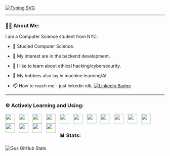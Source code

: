 [![Typing SVG](https://readme-typing-svg.demolab.com?font=Fira+Code&size=32&pause=1000&width=525&lines=Yo+%F0%9F%91%8B%2C+I'm+Gus)](https://git.io/typing-svg)
<hr />

### 👨‍💻 About Me:

I am a Computer Science student from NYC. 
- 🔭 Studied Computer Science.
- 👀 My interest are in the backend development.
- 👀 I like to learn about ethical hacking/cybersecurity.
- 🌱 My hobbies also lay in machine learning/AI.

- 📫 How to reach me - just linkedin idk, [![Linkedin Badge](https://img.shields.io/badge/-Gus-blue?style=flat&logo=Linkedin&logoColor=white)](https://www.linkedin.com/in/gus-rosales/) 

<hr />

<h3 align="left">⚙ Actively Learning and Using:</h3>
<img align="left" width="30px" style="padding-right: 10px; background-color: white;" src="https://cdn.jsdelivr.net/gh/devicons/devicon/icons/nextjs/nextjs-original.svg" />
<!-- <img align="left" width="30px" style="padding-right: 10px; background-color: white;" src="https://cdn.jsdelivr.net/gh/devicons/devicon/icons/rust/rust-plain.svg" /> -->
<img align="left" width="30px" style="padding-right: 10px; background-color: white;" src="https://cdn.jsdelivr.net/gh/devicons/devicon@latest/icons/rust/rust-original.svg" />
<img align="left" width="30px" style="padding-right: 10px;" src="https://cdn.jsdelivr.net/gh/devicons/devicon/icons/scala/scala-original.svg" />
<img align="left" width="30px" style="padding-right: 10px;" src="https://cdn.jsdelivr.net/gh/devicons/devicon/icons/cplusplus/cplusplus-original.svg" />
<img align="left" width="30px" style="padding-right: 10px;" src="https://cdn.jsdelivr.net/gh/devicons/devicon/icons/html5/html5-original.svg" />
<img align="left" width="30px" style="padding-right: 10px;" src="https://cdn.jsdelivr.net/gh/devicons/devicon/icons/css3/css3-original.svg" />
<img align="left" width="30px" style="padding-right: 10px;" src="https://cdn.jsdelivr.net/gh/devicons/devicon/icons/typescript/typescript-original.svg" />
<img align="left" width="30px" style="padding-right: 10px;" src="https://cdn.jsdelivr.net/gh/devicons/devicon/icons/react/react-original.svg" />
<img align="left" width="30px" style="padding-right: 10px;" src="https://cdn.jsdelivr.net/gh/devicons/devicon/icons/nodejs/nodejs-original.svg" />
<img align="left" width="30px" style="padding-right: 10px;" src="https://cdn.jsdelivr.net/gh/devicons/devicon/icons/mysql/mysql-original.svg" />
<img align="left" width="30px" style="padding-right: 10px;" src="https://cdn.jsdelivr.net/gh/devicons/devicon/icons/mongodb/mongodb-original.svg" />
<img align="left" width="30px" style="padding-right: 10px;" src="https://cdn.jsdelivr.net/gh/devicons/devicon/icons/python/python-original.svg" />
<img align="left" width="30px" style="padding-right: 10px;" src="https://cdn.jsdelivr.net/gh/devicons/devicon/icons/php/php-original.svg" />
<img align="left" width="30px" style="padding-right: 10px;" src="https://cdn.jsdelivr.net/gh/devicons/devicon/icons/git/git-original.svg" />
<img align="left" width="30px" style="padding-right: 10px;" src="https://cdn.jsdelivr.net/gh/devicons/devicon/icons/linux/linux-original.svg" />
<br />
<br />

### 📊 Stats:

![Gus GitHub Stats](https://github-readme-stats.vercel.app/api?username=okGus&show_icons=true&theme=dark)
<!---
okGus/okGus is a ✨ special ✨ repository because its `README.md` (this file) appears on your GitHub profile.
You can click the Preview link to take a look at your changes.
--->
